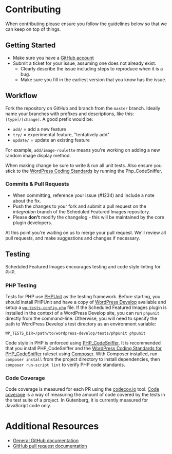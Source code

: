 # Contributing

When contributing please ensure you follow the guidelines below so that we can keep on top of things.

## Getting Started

* Make sure you have a [GitHub account](https://github.com/signup/free)
* Submit a ticket for your issue, assuming one does not already exist.
  * Clearly describe the issue including steps to reproduce when it is a bug.
  * Make sure you fill in the earliest version that you know has the issue.

## Workflow

Fork the repository on GitHub and branch from the `master` branch. Ideally name your branches with prefixes and descriptions, like this: `[type]/[change]`. A good prefix would be:

- `add/` = add a new feature
- `try/` = experimental feature, "tentatively add"
- `update/` = update an existing feature

For example, `add/image-roulette` means you're working on adding a new random image display method.

When making change be sure to write & run all unit tests.  Also ensure you stick to the [WordPress Coding Standards](http://make.wordpress.org/core/handbook/coding-standards/) by running the Php_CodeSniffer.

### Commits & Pull Requests

* When committing, reference your issue (#1234) and include a note about the fix.
* Push the changes to your fork and submit a pull request on the *integration* branch of the Scheduled Featured Images repository.
* Please **don't** modify the changelog - this will be maintained by the core plugin developers.

At this point you're waiting on us to merge your pull request. We'll review all pull requests, and make suggestions and changes if necessary.

## Testing

Scheduled Featured Images encourages testing and code style linting for PHP.

### PHP Testing

Tests for PHP use [PHPUnit](https://phpunit.de/) as the testing framework. Before starting, you should install PHPUnit and have a copy of [WordPress Develop](https://github.com/WordPress/wordpress-develop) available and setup a [`wp-tests-config.php`](https://make.wordpress.org/core/handbook/testing/automated-testing/phpunit/#setup) file. If the Scheduled Featured Images plugin is installed in the context of a WordPress Develop site, you can run `phpunit` directly from the command-line. Otherwise, you will need to specify the path to WordPress Develop's test directory as an environment variable:

```
WP_TESTS_DIR=/path/to/wordpress-develop/tests/phpunit phpunit
```

Code style in PHP is enforced using [PHP_CodeSniffer](https://github.com/squizlabs/PHP_CodeSniffer). It is recommended that you install PHP_CodeSniffer and the [WordPress Coding Standards for PHP_CodeSniffer](https://github.com/WordPress-Coding-Standards/WordPress-Coding-Standards#installation) ruleset using [Composer](https://getcomposer.org/). With Composer installed, run `composer install` from the project directory to install dependencies, then `composer run-script lint` to verify PHP code standards.

### Code Coverage

Code coverage is measured for each PR using the [codecov.io](https://codecov.io/gh/WordPress/gutenberg) tool. [Code coverage](https://en.wikipedia.org/wiki/Code_coverage) is a way of measuring the amount of code covered by the tests in the test suite of a project.  In Gutenberg, it is currently measured for JavaScript code only.

# Additional Resources

* [General GitHub documentation](http://help.github.com/)
* [GitHub pull request documentation](http://help.github.com/send-pull-requests/)
